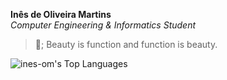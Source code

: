 **Inês de Oliveira Martins**  
*Computer Engineering & Informatics Student*

> 🌷; Beauty is function and function is beauty. 

![ines-om's Top Languages](https://github-readme-stats.vercel.app/api/top-langs/?username=ines-om&theme=omni&show_icons=true&hide_border=true&layout=compact)
